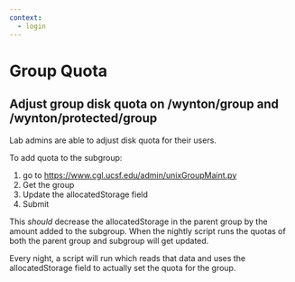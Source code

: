 ```yaml
---
context:
  - login
---
```


# Group Quota

## Adjust group disk quota on /wynton/group and /wynton/protected/group

Lab admins are able to adjust disk quota for their users.

To add quota to the subgroup:

1. go to https://www.cgl.ucsf.edu/admin/unixGroupMaint.py
2. Get the group
3. Update the allocatedStorage field
4. Submit

This *should* decrease the allocatedStorage in the parent group by the amount added to the subgroup.  When the nightly script runs the quotas of both the parent group and subgroup will get updated.

Every night, a script will run which reads that data and uses the allocatedStorage field to actually set the quota for the group.

